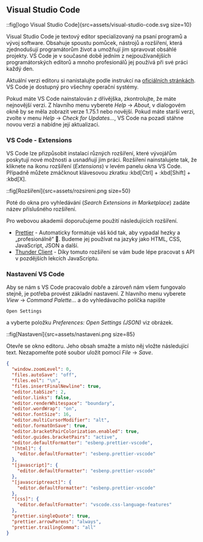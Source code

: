 ## Visual Studio Code

::fig[logo Visual Studio Code]{src=assets/visual-studio-code.svg size=10}

Visual Studio Code je textový editor specializovaný na psaní programů a vývoj software. Obsahuje spoustu pomůcek, nástrojů a rozšíření, která zjednodušují programátorům život a umožňují jim spravovat obsáhlé projekty. VS Code je v současné době jedním z nejpoužívanějších programátorských editorů a mnoho profesionálů jej používá při své práci každý den.

Aktuální verzi editoru si nanistalujte podle instrukcí na [oficiálních stránkách](https://code.visualstudio.com). VS Code je dostupný pro všechny operační systémy.

Pokud máte VS Code nainstalován z dřívějška, zkontrolujte, že máte nejnovější verzi. Z hlavního menu vyberete _Help_ → _About_, v dialogovém okně by se měla zobrazit verze 1.75.1 nebo novější. Pokud máte starší verzi, zvolte v menu _Help_ → _Check for Updates…_, VS Code na pozadí stáhne novou verzi a nabídne její aktualizaci.

### VS Code - Extensions

VS Code lze přizpůsobit instalací různých rozšíření, které vývojářům poskytují nové možnosti a usnadňují jim práci. Rozšíření nainstalujete tak, že kliknete na ikonu rozšíření (_Extensions_) v levém panelu okna VS Code. Případně můžete zmáčknout klávesovou zkratku :kbd[Ctrl] + :kbd[Shift] + :kbd[X].

::fig[Rozšíření]{src=assets/rozsireni.png size=50}

Poté do okna pro vyhledávání (_Search Extensions in Marketplace_) zadáte název příslušného rozšíření.

Pro webovou akademii doporučujeme použití následujících rozšíření.

- [Prettier](https://marketplace.visualstudio.com/items?itemName=esbenp.prettier-vscode) - Automaticky formátuje váš kód tak, aby vypadal hezky a „profesionálně“ 🙂. Budeme jej používat na jazyky jako HTML, CSS, JavaScript, JSON a další.
- [Thunder Client](https://marketplace.visualstudio.com/items?itemName=rangav.vscode-thunder-client) - Díky tomuto rozšíření se vám bude lépe pracovat s API v pozdějších lekcích JavaScriptu.

### Nastavení VS Code

Aby se nám s VS Code pracovalo dobře a zároveň nám všem fungovalo stejně, je potřeba provést základní nastavení. Z hlavního menu vyberete _View_ → _Command Palette..._ a do vyhledávacího políčka napište

```
Open Settings
```

a vyberte položku _Preferences: Open Settings (JSON)_ viz obrázek.

::fig[Nastavení]{src=assets/nastaveni.png size=85}

Otevře se okno editoru. Jeho obsah smažte a místo něj vložte následující text. Nezapomeňte poté soubor uložit pomocí _File_ → _Save_.

```json
{
  "window.zoomLevel": 0,
  "files.autoSave": "off",
  "files.eol": "\n",
  "files.insertFinalNewline": true,
  "editor.tabSize": 2,
  "editor.links": false,
  "editor.renderWhitespace": "boundary",
  "editor.wordWrap": "on",
  "editor.fontSize": 16,
  "editor.multiCursorModifier": "alt",
  "editor.formatOnSave": true,
  "editor.bracketPairColorization.enabled": true,
  "editor.guides.bracketPairs": "active",
  "editor.defaultFormatter": "esbenp.prettier-vscode",
  "[html]": {
    "editor.defaultFormatter": "esbenp.prettier-vscode"
  },
  "[javascript]": {
    "editor.defaultFormatter": "esbenp.prettier-vscode"
  },
  "[javascriptreact]": {
    "editor.defaultFormatter": "esbenp.prettier-vscode"
  },
  "[css]": {
    "editor.defaultFormatter": "vscode.css-language-features"
  },
  "prettier.singleQuote": true,
  "prettier.arrowParens": "always",
  "prettier.trailingComma": "all"
}
```
